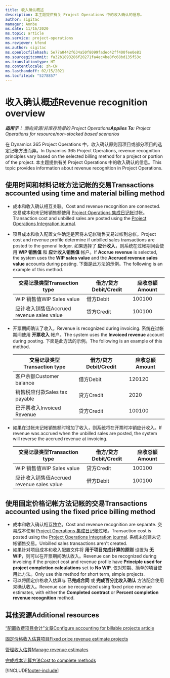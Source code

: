 ```yaml
---
title: 收入确认概述
description: 本主题提供有关 Project Operations 中的收入确认的信息。
author: sigitac
manager: Annbe
ms.date: 11/16/2020
ms.topic: article
ms.service: project-operations
ms.reviewer: kfend
ms.author: sigitac
ms.openlocfilehash: 5e77a0442f634a50f8099fadec42ff400fee0e81
ms.sourcegitcommit: fa32b1893286f20271fa4ec4be8fc68bd135f53c
ms.translationtype: HT
ms.contentlocale: zh-CN
ms.lasthandoff: 02/15/2021
ms.locfileid: "5278857"
---
```

# <a name="revenue-recognition-overview"></a><span data-ttu-id="76449-103">收入确认概述</span><span class="sxs-lookup"><span data-stu-id="76449-103">Revenue recognition overview</span></span>

<span data-ttu-id="76449-104">_**适用于：** 面向资源/非库存场景的 Project Operations_</span><span class="sxs-lookup"><span data-stu-id="76449-104">_**Applies To:** Project Operations for resource/non-stocked based scenarios_</span></span>

<span data-ttu-id="76449-105">在 Dynamics 365 Project Operations 中，收入确认原则因项目或部分项目的选定记帐方法而异。</span><span class="sxs-lookup"><span data-stu-id="76449-105">In Dynamics 365 Project Operations, revenue recognition principles vary based on the selected billing method for a project or portion of the project.</span></span> <span data-ttu-id="76449-106">本主题提供有关 Project Operations 中的收入确认的信息。</span><span class="sxs-lookup"><span data-stu-id="76449-106">This topic provides information about revenue recognition in Project Operations.</span></span>

## <a name="transactions-accounted-using-time-and-material-billing-method"></a><span data-ttu-id="76449-107">使用时间和材料记帐方法记帐的交易</span><span class="sxs-lookup"><span data-stu-id="76449-107">Transactions accounted using time and material billing method</span></span>

- <span data-ttu-id="76449-108">成本和收入确认相互关联。</span><span class="sxs-lookup"><span data-stu-id="76449-108">Cost and revenue recognition are connected.</span></span> <span data-ttu-id="76449-109">交易成本和未记帐销售额使用 [Project Operations 集成日记帐](../project-accounting/project-operations-integration-journal.md)过帐。</span><span class="sxs-lookup"><span data-stu-id="76449-109">Transaction cost and unbilled sales are posted using the [Project Operations Integration journal](../project-accounting/project-operations-integration-journal.md).</span></span>
- <span data-ttu-id="76449-110">项目成本和收入配置文件确定是否将未记帐销售交易过帐到总帐。</span><span class="sxs-lookup"><span data-stu-id="76449-110">Project cost and revenue profile determine if unbilled sales transactions are posted to the general ledger.</span></span> <span data-ttu-id="76449-111">如果选择了 **应计收入**，则系统在过帐期间会使用 **WIP 销售值** 和 **应计收入销售值** 帐户。</span><span class="sxs-lookup"><span data-stu-id="76449-111">If **Accrue revenue** is selected, the system uses the **WIP sales value** and the **Accrued revenue sales value** accounts during posting.</span></span> <span data-ttu-id="76449-112">下面是此方法的示例。</span><span class="sxs-lookup"><span data-stu-id="76449-112">The following is an example of this method.</span></span>  

  | <span data-ttu-id="76449-113">交易记录类型</span><span class="sxs-lookup"><span data-stu-id="76449-113">Transaction type</span></span> | <span data-ttu-id="76449-114">借方/贷方</span><span class="sxs-lookup"><span data-stu-id="76449-114">Debit/Credit</span></span> | <span data-ttu-id="76449-115">应收总额</span><span class="sxs-lookup"><span data-stu-id="76449-115">Amount</span></span> |
  | --- | --- | --- |
  | <span data-ttu-id="76449-116">WIP 销售值</span><span class="sxs-lookup"><span data-stu-id="76449-116">WIP Sales value</span></span> | <span data-ttu-id="76449-117">借方</span><span class="sxs-lookup"><span data-stu-id="76449-117">Debit</span></span> | <span data-ttu-id="76449-118">100</span><span class="sxs-lookup"><span data-stu-id="76449-118">100</span></span> |
  | <span data-ttu-id="76449-119">应计收入销售值</span><span class="sxs-lookup"><span data-stu-id="76449-119">Accrued revenue sales value</span></span> | <span data-ttu-id="76449-120">贷方</span><span class="sxs-lookup"><span data-stu-id="76449-120">Credit</span></span> | <span data-ttu-id="76449-121">100</span><span class="sxs-lookup"><span data-stu-id="76449-121">100</span></span> |

- <span data-ttu-id="76449-122">开票期间确认了收入。</span><span class="sxs-lookup"><span data-stu-id="76449-122">Revenue is recognized during invoicing.</span></span> <span data-ttu-id="76449-123">系统在过帐期间使用 **开票收入** 帐户。</span><span class="sxs-lookup"><span data-stu-id="76449-123">The system uses the **Invoiced revenue** account during posting.</span></span> <span data-ttu-id="76449-124">下面是此方法的示例。</span><span class="sxs-lookup"><span data-stu-id="76449-124">The following is an example of this method.</span></span>  

  | <span data-ttu-id="76449-125">交易记录类型</span><span class="sxs-lookup"><span data-stu-id="76449-125">Transaction type</span></span> | <span data-ttu-id="76449-126">借方/贷方</span><span class="sxs-lookup"><span data-stu-id="76449-126">Debit/Credit</span></span> | <span data-ttu-id="76449-127">应收总额</span><span class="sxs-lookup"><span data-stu-id="76449-127">Amount</span></span> |
  | --- | --- | --- |
  | <span data-ttu-id="76449-128">客户余额</span><span class="sxs-lookup"><span data-stu-id="76449-128">Customer balance</span></span> | <span data-ttu-id="76449-129">借方</span><span class="sxs-lookup"><span data-stu-id="76449-129">Debit</span></span> | <span data-ttu-id="76449-130">120</span><span class="sxs-lookup"><span data-stu-id="76449-130">120</span></span> |
  | <span data-ttu-id="76449-131">销售税应付款</span><span class="sxs-lookup"><span data-stu-id="76449-131">Sales tax payable</span></span> | <span data-ttu-id="76449-132">贷方</span><span class="sxs-lookup"><span data-stu-id="76449-132">Credit</span></span> | <span data-ttu-id="76449-133">20</span><span class="sxs-lookup"><span data-stu-id="76449-133">20</span></span> |
  | <span data-ttu-id="76449-134">已开票收入</span><span class="sxs-lookup"><span data-stu-id="76449-134">Invoiced Revenue</span></span> | <span data-ttu-id="76449-135">贷方</span><span class="sxs-lookup"><span data-stu-id="76449-135">Credit</span></span> | <span data-ttu-id="76449-136">100</span><span class="sxs-lookup"><span data-stu-id="76449-136">100</span></span> |

- <span data-ttu-id="76449-137">如果在过帐未记帐销售额时增加了收入，则系统将在开票时冲销应计收入。</span><span class="sxs-lookup"><span data-stu-id="76449-137">If revenue was accrued when the unbilled sales are posted, the system will reverse the accrued revenue at invoicing.</span></span>

  | <span data-ttu-id="76449-138">交易记录类型</span><span class="sxs-lookup"><span data-stu-id="76449-138">Transaction type</span></span> | <span data-ttu-id="76449-139">借方/贷方</span><span class="sxs-lookup"><span data-stu-id="76449-139">Debit/Credit</span></span> | <span data-ttu-id="76449-140">应收总额</span><span class="sxs-lookup"><span data-stu-id="76449-140">Amount</span></span> |
  | --- | --- | --- |
  | <span data-ttu-id="76449-141">WIP 销售值</span><span class="sxs-lookup"><span data-stu-id="76449-141">WIP Sales value</span></span> | <span data-ttu-id="76449-142">贷方</span><span class="sxs-lookup"><span data-stu-id="76449-142">Credit</span></span> | <span data-ttu-id="76449-143">100</span><span class="sxs-lookup"><span data-stu-id="76449-143">100</span></span> |
  | <span data-ttu-id="76449-144">应计收入销售值</span><span class="sxs-lookup"><span data-stu-id="76449-144">Accrued revenue sales value</span></span> | <span data-ttu-id="76449-145">借方</span><span class="sxs-lookup"><span data-stu-id="76449-145">Debit</span></span> | <span data-ttu-id="76449-146">100</span><span class="sxs-lookup"><span data-stu-id="76449-146">100</span></span> |

## <a name="transactions-accounted-using-the-fixed-price-billing-method"></a><span data-ttu-id="76449-147">使用固定价格记帐方法记帐的交易</span><span class="sxs-lookup"><span data-stu-id="76449-147">Transactions accounted using the fixed price billing method</span></span>

- <span data-ttu-id="76449-148">成本和收入确认相互独立。</span><span class="sxs-lookup"><span data-stu-id="76449-148">Cost and revenue recognition are separate.</span></span> <span data-ttu-id="76449-149">交易成本使用 [Project Operations 集成日记帐](../project-accounting/project-operations-integration-journal.md)过帐。</span><span class="sxs-lookup"><span data-stu-id="76449-149">Transaction cost is posted using the [Project Operations Integration journal](../project-accounting/project-operations-integration-journal.md).</span></span> <span data-ttu-id="76449-150">系统未创建未记帐销售交易。</span><span class="sxs-lookup"><span data-stu-id="76449-150">Unbilled sales transactions aren't created.</span></span>
- <span data-ttu-id="76449-151">如果针对项目成本和收入配置文件将 **用于项目完成计算的原则** 设置为 **无 WIP**，则可以在开票期间确认收入。</span><span class="sxs-lookup"><span data-stu-id="76449-151">Revenue can be recognized during invoicing if the project cost and revenue profile have **Principle used for project completion calculations** set to **No WIP**.</span></span> <span data-ttu-id="76449-152">仅对短期、简单的项目使用此方法。</span><span class="sxs-lookup"><span data-stu-id="76449-152">Only use this method for short term, simple projects.</span></span>
- <span data-ttu-id="76449-153">可以将固定价格收入估算与 **已完成合同** 或 **完成百分比收入确认** 方法配合使用来确认收入。</span><span class="sxs-lookup"><span data-stu-id="76449-153">Revenue can be recognized using fixed price revenue estimates, with either the **Completed contract** or **Percent completion revenue recognition** method.</span></span>

## <a name="additional-resources"></a><span data-ttu-id="76449-154">其他资源</span><span class="sxs-lookup"><span data-stu-id="76449-154">Additional resources</span></span>
[<span data-ttu-id="76449-155">“配置收费项目会计”文章</span><span class="sxs-lookup"><span data-stu-id="76449-155">Configure accounting for billable projects article</span></span>](../project-accounting/configure-accounting-billable-projects.md)

[<span data-ttu-id="76449-156">固定价格收入估算项目</span><span class="sxs-lookup"><span data-stu-id="76449-156">Fixed price revenue estimate projects</span></span>](rev-rec-percentage-completion-method.md)

[<span data-ttu-id="76449-157">管理收入估算</span><span class="sxs-lookup"><span data-stu-id="76449-157">Manage revenue estimates</span></span>](rev-rec-completed-contract-method.md)

[<span data-ttu-id="76449-158">完成成本计算方法</span><span class="sxs-lookup"><span data-stu-id="76449-158">Cost to complete methods</span></span>](cost-complete-methods.md)


[!INCLUDE[footer-include](../includes/footer-banner.md)]